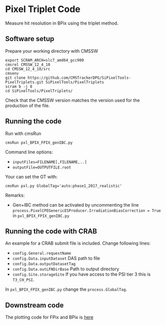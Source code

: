 # Pixel Triplet Code

Measure hit resolution in BPix using the triplet method.


## Software setup

Prepare your working directory with CMSSW

```
export SCRAM_ARCH=slc7_amd64_gcc900
cmsrel CMSSW_12_4_10
cd CMSSW_12_4_10/src
cmsenv
git clone https://github.com/CMSTrackerDPG/SiPixelTools-PixelTriplets.git SiPixelTools/PixelTriplets
scram b -j 8
cd SiPixelTools/PixelTriplets/
```
Check that the CMSSW version matches the version used for the production of the file.

## Running the code

Run with cmsRun

```
cmsRun pxl_BPIX_FPIX_genIBC.py
```

Command line options:

- `inputFiles=FILENAME[,FILENAME,..]`
- `outputFile=OUTPUTFILE.root`


Your can set the GT with:

```
cmsRun pxl.py GlobalTag='auto:phase1_2017_realistic'
```

Remarks:

- Gen+IBC method can be activated by uncommenting the line `process.PixelCPEGenericESProducer.IrradiationBiasCorrection = True` in `pxl_BPIX_FPIX_genIBC.py`

## Running the code with CRAB

An example for a CRAB submit file is included. Change following lines:
 
- `config.General.requestName` 
- `config.Data.inputDataset` DAS path to file
- `config.Data.outputDatasetTag`
- `config.Data.outLFNDirBase` Path to output directory
- `config.Site.storageSite` If you have access to the PSI tier 3 this is `T3_CH_PSI`.

In `pxl_BPIX_FPIX_genIBC.py` change the `process.GlobalTag`.




## Downstream code

The plotting code for FPix and BPix is [here](https://gitlab.cern.ch/pbaertsc/pixelresolution)
